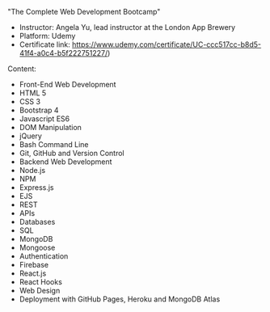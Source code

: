 "The Complete Web Development Bootcamp"

* Instructor: Angela Yu, lead instructor at the London App Brewery
* Platform: Udemy
* Certificate link: https://www.udemy.com/certificate/UC-ccc517cc-b8d5-41f4-a0c4-b5f222751227/)

Content:

- Front-End Web Development
- HTML 5
- CSS 3
- Bootstrap 4
- Javascript ES6
- DOM Manipulation
- jQuery
- Bash Command Line
- Git, GitHub and Version Control
- Backend Web Development
- Node.js
- NPM
- Express.js
- EJS
- REST
- APIs
- Databases
- SQL
- MongoDB
- Mongoose
- Authentication
- Firebase
- React.js
- React Hooks
- Web Design
- Deployment with GitHub Pages, Heroku and MongoDB Atlas
